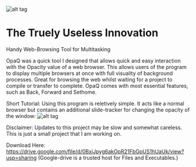![alt tag](http://i.imgur.com/85B5Cwk.png)

# The Truely Useless Innovation
Handy Web-Browsing Tool for Multitasking

OpaQ was a quick tool I designed that allows quick and easy interaction with the Opacity value of a web browser. This allows
users of the program to display multiple browsers at once with full visuality of background processes. Great for browsing the
web whilst waiting for a project to compile or transfer to complete. OpaQ comes with most essential features, such as Back, 
Forward and Sethome.

Short Tutorial:
Using this program is reletively simple. It acts like a normal browser but contains an additional slide-tracker for changing
the opacity of the window:
![alt tag](http://i.imgur.com/Ij7UVqg.png)

Disclaimer:
Updates to this project may be slow and somewhat careless. This is just a small project that I am working on.

Download Here:
https://drive.google.com/file/d/0BxiJpyg6akOpR21FbGpUS1hUaUk/view?usp=sharing
(Google-drive is a trusted host for Files and Executables.)
